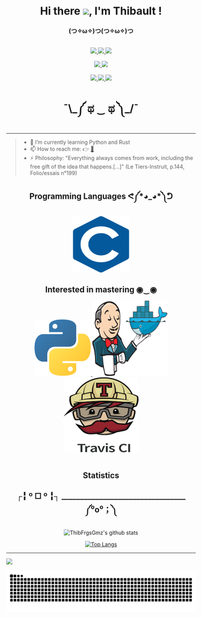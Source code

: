 <div align="center">
  <h1>Hi there <img src="https://media.giphy.com/media/hvRJCLFzcasrR4ia7z/giphy.gif" width="25px">, I'm Thibault !</h1>
  <h3>(つ✧ω✧)つ(つ✧ω✧)つ</h3>
</div>
<br>

<div align="center">
  <a href=  "">
      <img src=
      "https://img.shields.io/badge/SOFTWARE-%20ENGINEERING%20-gray.svg?colorA=655BE1&colorB=4F44D6&style=for-the-badge"/>
  </a>
  <a href=  "">
      <img src=
      "https://img.shields.io/badge/SOFTWARE-%20DEVELOPMENT%20-gray.svg?colorA=655BE1&colorB=4F44D6&style=for-the-badge"/>
  </a>
  <a href=  "">
      <img src=
      "https://img.shields.io/badge/SOFTWARE-%20ARCHITECTURE%20-gray.svg?colorA=655BE1&colorB=4F44D6&style=for-the-badge"/>
  </a>
</div>
<br>
<div align="center">
  <a href=  "">
      <img src=
      "https://img.shields.io/badge/SPACE-%20SYSTEMS%20-gray.svg?colorA=655BE1&colorB=4F44D6&style=for-the-badge"/>
  </a>
  <a href=  "">
      <img src=
      "https://img.shields.io/badge/EMBEDDED-%20SYSTEMS%20-gray.svg?colorA=655BE1&colorB=4F44D6&style=for-the-badge"/>
  </a>   
</div>
<br>
<div align="center"> 
  <a href=  "">
      <img src=
      "https://img.shields.io/badge/CONINUOUS-%20LEARNING%20-gray.svg?colorA=655BE1&colorB=4F44D6&style=for-the-badge"/>
  </a>    
  <a href=  "">
      <img src=
      "https://img.shields.io/badge/INNOVATION-AND%20CREATIVITY%20-gray.svg?colorA=655BE1&colorB=4F44D6&style=for-the-badge"/>
  </a>    
  <a href=  "">
      <img src=
      "https://img.shields.io/badge/SELF-%20MOTIVATION%20-gray.svg?colorA=655BE1&colorB=4F44D6&style=for-the-badge"/>
  </a>
  <h1>¯\_༼ ಥ ‿ ಥ ༽_/¯</h1>
</div>

***

> - 🌱 I’m currently learning Python and Rust
> - 📫 How to reach me: 👉 [📧](https://github.com/ThibFrgsGmz/ThibFrgsGmz/issues)
> - ⚡ Philosophy: "Everything always comes from work, including the free gift of the idea that happens.[...]" (Le Tiers-Instruit, p.144, Folio/essais n°199)


<div align="center">
  <div>
    <h2> Programming Languages ᕙ༼*◕_◕*༽ᕤ </h2>
    <a href="http://www.open-std.org/jtc1/sc22/wg14/"><img src="logos/C.svg" width="150px" height="150px">
    </a>
      </a>
  </div>
</div>
<div align="center">
  <div>
    <h2> Interested in mastering ◉‿◉</h2>
    <a href="https://www.python.org"><img src="logos/python-5.svg" height="150px">
    </a>
    <a href="https://www.jenkins.io/"><img src="logos/jenkins_with_docker.svg" width="200px" height="200px">
    </a>    
    <a href="https://travis-ci.org/"><img src="logos/travis-ci.svg"       width="200px" height="200px">
    </a>
  </div>
</div>
<br>
<div align="center">
    <h2> Statistics </h2>
    <h2> ┌╏ º □ º ╏┐      _________________________________                ༼⁰o⁰；༽ </h2>

![ThibFrgsGmz's github stats](https://github-readme-stats.vercel.app/api?username=ThibFrgsGmz&show_icons=true&theme=highcontrast)

[![Top Langs](https://github-readme-stats.vercel.app/api/top-langs/?username=ThibFrgsGmz&layout=compact)](https://github.com/ThibFrgsGmz/github-readme-stats)
</div>


---

<a href="https://github.com/ThibFrgsGmz/github-profile-views-counter">
  <img src="https://komarev.com/ghpvc/?username=ThibFrgsGmz&label=PROFILE+VIEWS&style=flat-square&color=red">
</a>


![github contribution grid snake animation](https://raw.githubusercontent.com/ThibFrgsGmz/ThibFrgsGmz/output/github-contribution-grid-snake.svg)
